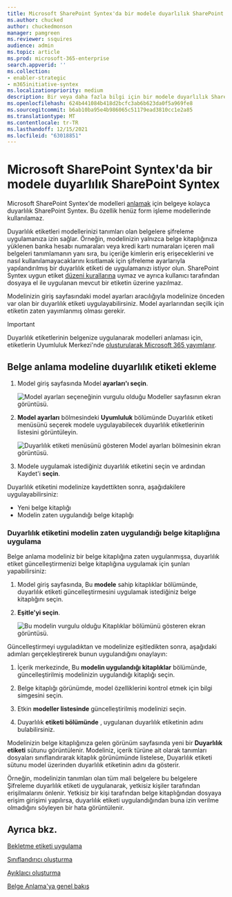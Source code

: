 ```yaml
---
title: Microsoft SharePoint Syntex'da bir modele duyarlılık SharePoint Syntex
ms.author: chucked
author: chuckedmonson
manager: pamgreen
ms.reviewer: ssquires
audience: admin
ms.topic: article
ms.prod: microsoft-365-enterprise
search.appverid: ''
ms.collection:
- enabler-strategic
- m365initiative-syntex
ms.localizationpriority: medium
description: Bir veya daha fazla bilgi için bir modele duyarlılık SharePoint Syntex.
ms.openlocfilehash: 624b441084b418d2bcfc3ab6b623da0f5a969fe8
ms.sourcegitcommit: b6ab10ba95e4b986065c51179ead3810cc1e2a85
ms.translationtype: MT
ms.contentlocale: tr-TR
ms.lasthandoff: 12/15/2021
ms.locfileid: "63018851"
---
```

# <a name="apply-a-sensitivity-label-to-a-model-in-microsoft-sharepoint-syntex"></a>Microsoft SharePoint Syntex'da bir modele duyarlılık SharePoint Syntex

Microsoft SharePoint Syntex'de modelleri [anlamak](../compliance/sensitivity-labels.md) için belgeye kolayca duyarlılık SharePoint Syntex. Bu özellik henüz form işleme modellerinde kullanılamaz.

Duyarlılık etiketleri modellerinizi tanımları olan belgelere şifreleme uygulamanıza izin sağlar. Örneğin, modelinizin yalnızca belge kitaplığınıza yüklenen banka hesabı numaraları veya kredi kartı numaraları içeren mali belgeleri tanımlamanın yanı sıra, bu içeriğe kimlerin eriş erişeceklerini ve nasıl kullanılamayacaklarını kısıtlamak için şifreleme ayarlarıyla yapılandırılmış bir duyarlılık etiketi de uygulamanızı istiyor olun. SharePoint Syntex uygun etiket [düzeni kurallarına](../compliance/apply-sensitivity-label-automatically.md#how-multiple-conditions-are-evaluated-when-they-apply-to-more-than-one-label) uymaz ve ayrıca kullanıcı tarafından dosyaya el ile uygulanan mevcut bir etiketin üzerine yazılmaz. 

Modelinizin giriş sayfasındaki model ayarları aracılığıyla modelinize önceden var olan bir duyarlılık etiketi uygulayabilirsiniz. Model ayarlarından seçilk için etiketin zaten yayımlanmış olması gerekir.

> [!Important]
> Duyarlılık etiketlerinin belgenize uygulanarak modelleri anlaması için, etiketlerin Uyumluluk Merkezi'nde [oluşturularak Microsoft 365 yayımlanır](../admin/security-and-compliance/set-up-compliance.md).

## <a name="add-a-sensitivity-label-to-a-document-understanding-model"></a>Belge anlama modeline duyarlılık etiketi ekleme

1. Model giriş sayfasında Model **ayarları'ı seçin**.

   ![Model ayarları seçeneğinin vurgulu olduğu Modeller sayfasının ekran görüntüsü.](../media/content-understanding/sensitivity-model-settings.png)

2. **Model ayarları** bölmesindeki **Uyumluluk** bölümünde Duyarlılık etiketi menüsünü seçerek modele uygulayabilecek duyarlılık etiketlerinin listesini görüntüleyin.

   ![Duyarlılık etiketi menüsünü gösteren Model ayarları bölmesinin ekran görüntüsü.](../media/content-understanding/sensitivity-model-settings-pane.png) 

3. Modele uygulamak istediğiniz duyarlılık etiketini seçin ve ardından Kaydet'i **seçin**.

Duyarlılık etiketini modelinize kaydettikten sonra, aşağıdakilere uygulayabilirsiniz:

- Yeni belge kitaplığı
- Modelin zaten uygulandığı belge kitaplığı
 
### <a name="apply-the-sensitivity-label-to-a-document-library-to-which-the-model-is-already-applied"></a>Duyarlılık etiketini modelin zaten uygulandığı belge kitaplığına uygulama

Belge anlama modeliniz bir belge kitaplığına zaten uygulanmışsa, duyarlılık etiket güncelleştirmenizi belge kitaplığına uygulamak için şunları yapabilirsiniz:

1. Model giriş sayfasında, Bu **modele** sahip kitaplıklar bölümünde, duyarlılık etiketi güncelleştirmesini uygulamak istediğiniz belge kitaplığını seçin.

2. **Eşitle'yi seçin**.

   ![Bu modelin vurgulu olduğu Kitaplıklar bölümünü gösteren ekran görüntüsü.](../media/content-understanding/sensitivity-libraries-sync.png)

Güncelleştirmeyi uyguladıktan ve modelinize eşitledikten sonra, aşağıdaki adımları gerçekleştirerek bunun uygulandığını onaylayın:

1. İçerik merkezinde, Bu **modelin uygulandığı kitaplıklar** bölümünde, güncelleştirilmiş modelinizin uygulandığı kitaplığı seçin. 

2. Belge kitaplığı görünümde, model özelliklerini kontrol etmek için bilgi simgesini seçin.

3. Etkin **modeller listesinde** güncelleştirilmiş modelinizi seçin.

4. Duyarlılık **etiketi bölümünde** , uygulanan duyarlılık etiketinin adını bulabilirsiniz.

Modelinizin belge kitaplığınıza gelen görünüm sayfasında yeni bir **Duyarlılık etiketi** sütunu görüntülenir. Modeliniz, içerik türüne ait olarak tanımları dosyaları sınıflandırarak kitaplık görünümünde listelese, Duyarlılık etiketi sütunu  model üzerinden duyarlılık etiketinin adını da gösterir.

Örneğin, modelinizin tanımları olan tüm mali belgelere bu belgelere  Şifreleme duyarlılık etiketi de uygulanarak, yetkisiz kişiler tarafından erişilmalarını önlenir. Yetkisiz bir kişi tarafından belge kitaplığından dosyaya erişim girişimi yapılırsa, duyarlılık etiketi uygulandığından buna izin verilme olmadığını söyleyen bir hata görüntülenir.

<!---
## Add a sensitivity label to a form processing model

> [!Important]
> For sensitivity labels to be available to apply to your form processing model, they need to be [created and published in the Microsoft 365 Compliance Center](../admin/security-and-compliance/set-up-compliance.md).

You can either apply a sensitivity label to a form processing model when you are creating a model, or apply it to an existing model.

### Add a sensitivity label when you create a form processing model

1. When you [create a new form processing model](create-a-form-processing-model.md), select **Advanced settings**.

2. In **Advanced settings**, in the **Sensitivity label** section, select the menu and then select the sensitivity label you want to apply to the model.

3.  After you've completed your remaining model settings, select **Create** to build your model.

### Add a sensitivity label to an existing form processing model

You can add a sensitivity label to an existing form processing model in different ways:

- Through the **Automate** menu in the document library
- Through the **Active model** settings in the document library 

#### Add a sensitivity label to an existing form processing model through the Automate menu

You can add a sensitivity label to an existing form processing model that you own through the **Automate** menu in the document library in which the model is applied.

1. In your document library to which the form processing model is applied, select the **Automate** menu, select **AI Builder**, and then select **View form processing model details**.

2. On the **Model details** pane, in the **Sensitivity label** section, select the sensitivity label you want to apply. Then select **Save**.

#### Add a sensitivity label to an existing form processing model in the active model settings

You can add a sensitivity label to an existing form processing model that you own through the **Active model** settings in the document library in which the model is applied.

1. In the SharePoint document library in which the model is applied, select the **View active models** icon, and then select **View active models**.

2. In **Active models**, select the form processing model to which you want to apply the sensitivity label.

3. On the **Model details** pane, in the **Sensitivity label** section, select the sensitivity label you want to apply. Then select **Save**.

   > [!NOTE]
   > You must be the model owner for the **Model settings** pane to be editable. 
--->

## <a name="see-also"></a>Ayrıca bkz.

[Bekletme etiketi uygulama](apply-a-retention-label-to-a-model.md)

[Sınıflandırıcı oluşturma](create-a-classifier.md)

[Ayıklaıcı oluşturma](create-an-extractor.md)

[Belge Anlama'ya genel bakış](document-understanding-overview.md)
